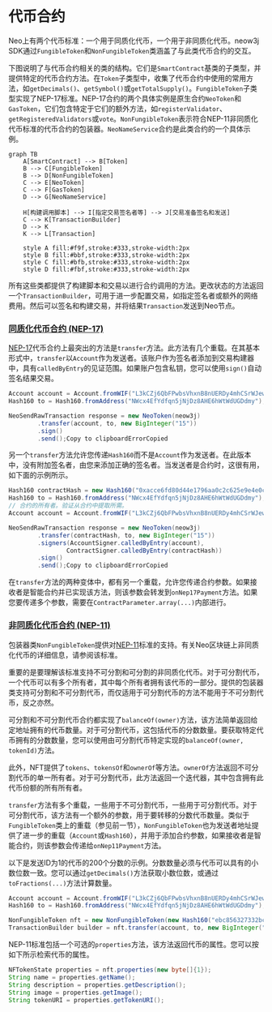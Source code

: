 # 代币合约

Neo上有两个代币标准：一个用于同质化代币，一个用于非同质化代币。neow3j SDK通过`FungibleToken`和`NonFungibleToken`类涵盖了与此类代币合约的交互。

下图说明了与代币合约相关的类的结构。它们是`SmartContract`基类的子类型，并提供特定的代币合约方法。在`Token`子类型中，收集了代币合约中使用的常用方法，如`getDecimals()`、`getSymbol()`或`getTotalSupply()`。`FungibleToken`子类型实现了NEP-17标准。NEP-17合约的两个具体实例是原生合约`NeoToken`和`GasToken`，它们包含特定于它们的额外方法，如`registerValidator`、`getRegisteredValidators`或`vote`。`NonFungibleToken`表示符合NEP-11非同质化代币标准的代币合约的包装器。`NeoNameService`合约是此类合约的一个具体示例。

```mermaid
graph TB
    A[SmartContract] --> B[Token]
    B --> C[FungibleToken]
    B --> D[NonFungibleToken]
    C --> E[NeoToken]
    C --> F[GasToken]
    D --> G[NeoNameService]
    
    H[构建调用脚本] --> I[指定交易签名者等] --> J[交易准备签名和发送]
    C --> K[TransactionBuilder]
    D --> K
    K --> L[Transaction]
    
    style A fill:#f9f,stroke:#333,stroke-width:2px
    style B fill:#bbf,stroke:#333,stroke-width:2px
    style C fill:#bfb,stroke:#333,stroke-width:2px
    style D fill:#fbf,stroke:#333,stroke-width:2px
```

所有这些类都提供了构建脚本和交易以进行合约调用的方法。更改状态的方法返回一个`TransactionBuilder`，可用于进一步配置交易，如指定签名者或额外的网络费用。然后可以签名和构建交易，并将结果`Transaction`发送到Neo节点。

### [同质化代币合约 (NEP-17)](https://neow3j.io/#/neo-n3/dapp_development/token_contracts?id=fungible-token-contracts-nep-17)

[NEP-17](https://github.com/neo-project/proposals/blob/master/nep-17.mediawiki)代币合约上最突出的方法是`transfer`方法。此方法有几个重载。在其基本形式中，`transfer`以`Account`作为发送者。该账户作为签名者添加到交易构建器中，具有`calledByEntry`的见证范围。如果账户包含私钥，您可以使用`sign()`自动签名结果交易。

```java
Account account = Account.fromWIF("L3kCZj6QbFPwbsVhxnB8nUERDy4mhCSrWJew4u5Qh5QmGMfnCTda");
Hash160 to = Hash160.fromAddress("NWcx4EfYdfqn5jNjDz8AHE6hWtWdUGDdmy");

NeoSendRawTransaction response = new NeoToken(neow3j)
        .transfer(account, to, new BigInteger("15"))
        .sign()
        .send();Copy to clipboardErrorCopied
```

另一个`transfer`方法允许您传递`Hash160`而不是`Account`作为发送者。在此版本中，没有附加签名者，由您来添加正确的签名者。当发送者是合约时，这很有用，如下面的示例所示。

```java
Hash160 contractHash = new Hash160("0xacce6fd80d44e1796aa0c2c625e9e4e0ce39efc0");
Hash160 to = Hash160.fromAddress("NWcx4EfYdfqn5jNjDz8AHE6hWtWdUGDdmy");
// 合约的所有者。验证从合约中提取所需。
Account account = Account.fromWIF("L3kCZj6QbFPwbsVhxnB8nUERDy4mhCSrWJew4u5Qh5QmGMfnCTda");

NeoSendRawTransaction response = new NeoToken(neow3j)
        .transfer(contractHash, to, new BigInteger("15"))
        .signers(AccountSigner.calledByEntry(account),
                ContractSigner.calledByEntry(contractHash))
        .sign()
        .send();Copy to clipboardErrorCopied
```

在`transfer`方法的两种变体中，都有另一个重载，允许您传递合约参数。如果接收者是智能合约并已实现该方法，则该参数会转发到`onNep17Payment`方法。如果您要传递多个参数，需要在`ContractParameter.array(...)`内部进行。

### [非同质化代币合约 (NEP-11)](https://neow3j.io/#/neo-n3/dapp_development/token_contracts?id=non-fungible-token-contracts-nep-11)

包装器类`NonFungibleToken`提供对[NEP-11](https://github.com/neo-project/proposals/blob/master/nep-11.mediawiki)标准的支持。有关Neo区块链上非同质化代币的详细信息，请参阅该标准。

重要的是要理解该标准支持不可分割和可分割的非同质化代币。对于可分割代币，一个代币可以有多个所有者，其中每个所有者拥有该代币的一部分。提供的包装器类支持可分割和不可分割代币，而仅适用于可分割代币的方法不能用于不可分割代币，反之亦然。

可分割和不可分割代币合约都实现了`balanceOf(owner)`方法，该方法简单返回给定地址拥有的代币数量。对于可分割代币，这包括代币的分数数量。要获取特定代币拥有的分数数量，您可以使用由可分割代币特定实现的`balanceOf(owner, tokenId)`方法。

此外，NFT提供了`tokens`、`tokensOf`和`ownerOf`等方法。`ownerOf`方法返回不可分割代币的单一所有者。对于可分割代币，此方法返回一个迭代器，其中包含拥有此代币份额的所有所有者。

`transfer`方法有多个重载，一些用于不可分割代币，一些用于可分割代币。对于可分割代币，该方法有一个额外的参数，用于要转移的分数代币数量。类似于`FungibleToken`类上的重载（参见前一节），`NonFungibleToken`也为发送者地址提供了进一步的重载（`Account`或`Hash160`），并用于添加合约参数，如果接收者是智能合约，则该参数会传递给`onNep11Payment`方法。

以下是发送ID为1的代币的200个分数的示例。分数数量必须与代币可以具有的小数位数一致。您可以通过`getDecimals()`方法获取小数位数，或通过`toFractions(...)`方法计算数量。

```java
Account account = Account.fromWIF("L3kCZj6QbFPwbsVhxnB8nUERDy4mhCSrWJew4u5Qh5QmGMfnCTda");
Hash160 to = Hash160.fromAddress("NWcx4EfYdfqn5jNjDz8AHE6hWtWdUGDdmy");

NonFungibleToken nft = new NonFungibleToken(new Hash160("ebc856327332bcffb7587a28ef8d144df6be8537"), neow3j);
TransactionBuilder builder = nft.transfer(account, to, new BigInteger("200"), new byte[]{1});Copy to clipboardErrorCopied
```

NEP-11标准包括一个可选的`properties`方法，该方法返回代币的属性。您可以按如下所示检索代币的属性。

```java
NFTokenState properties = nft.properties(new byte[]{1});
String name = properties.getName();
String description = properties.getDescription();
String image = properties.getImage();
String tokenURI = properties.getTokenURI();
```
